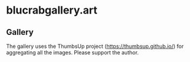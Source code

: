 # blucrabgallery.art

## Gallery
The gallery uses the ThumbsUp project (https://thumbsup.github.io/) for aggregating all the images. Please support the author.
